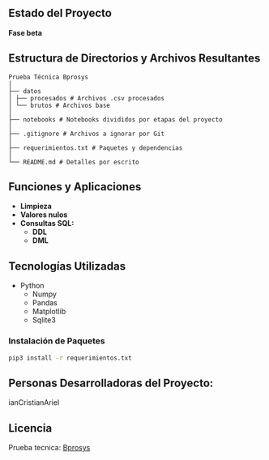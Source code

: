<!-- ![Portada del Proyecto](./imagenes/portada.png) -->

## Estado del Proyecto
**Fase beta**

## Estructura de Directorios y Archivos Resultantes

    Prueba Técnica Bprosys
    │
    ├── datos
    │ ├── procesados # Archivos .csv procesados
    │ └── brutos # Archivos base
    │
    ├── notebooks # Notebooks divididos por etapas del proyecto
    │
    ├── .gitignore # Archivos a ignorar por Git
    │
    ├── requerimientos.txt # Paquetes y dependencias
    │
    └── README.md # Detalles por escrito

## Funciones y Aplicaciones
- **Limpieza**
- **Valores nulos**
- **Consultas SQL:**
  - **DDL**
  - **DML**

## Tecnologías Utilizadas
- Python
  - Numpy
  - Pandas
  - Matplotlib
  - Sqlite3

### Instalación de Paquetes

```bash
pip3 install -r requerimientos.txt
```

## Personas Desarrolladoras del Proyecto:
ianCristianAriel

## Licencia
Prueba tecnica: [Bprosys](https://www.linkedin.com/company/bprosys)
